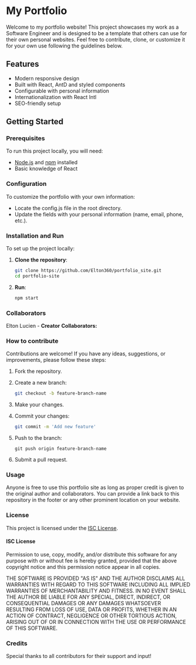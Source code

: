 # My Portfolio

Welcome to my portfolio website! This project showcases my work as a Software Engineer and is designed to be a template that others can use for their own personal websites. Feel free to contribute, clone, or customize it for your own use following the guidelines below.

## Features

- Modern responsive design
- Built with React, AntD and styled components
- Configurable with personal information
- Internationalization with React Intl
- SEO-friendly setup

## Getting Started

### Prerequisites

To run this project locally, you will need:

- [Node.js](https://nodejs.org/) and [npm](https://www.npmjs.com/) installed
- Basic knowledge of React

### Configuration

To customize the portfolio with your own information:

- Locate the config.js file in the root directory.
- Update the fields with your personal information (name, email, phone, etc.).

### Installation and Run

To set up the project locally:

1. **Clone the repository**:

   ```bash
   git clone https://github.com/Elton360/portfolio_site.git
   cd portfolio-site
   ```

2. **Run**:

   ```bash
   npm start
   ```

### Collaborators

Elton Lucien - **Creator**
**Collaborators:**

### How to contribute

Contributions are welcome! If you have any ideas, suggestions, or improvements, please follow these steps:

1. Fork the repository.

2. Create a new branch:
   ```bash
   git checkout -b feature-branch-name
   ```
3. Make your changes.

4. Commit your changes:
   ```bash
   git commit -m 'Add new feature'
   ```
5. Push to the branch:
   ```
   git push origin feature-branch-name
   ```
6. Submit a pull request.

### Usage

Anyone is free to use this portfolio site as long as proper credit is given to the original author and collaborators. You can provide a link back to this repository in the footer or any other prominent location on your website.

### License

This project is licensed under the [ISC License](https://opensource.org/licenses/ISC).

#### ISC License

Permission to use, copy, modify, and/or distribute this software for any purpose with or without fee is hereby granted, provided that the above copyright notice and this permission notice appear in all copies.

THE SOFTWARE IS PROVIDED "AS IS" AND THE AUTHOR DISCLAIMS ALL WARRANTIES WITH REGARD TO THIS SOFTWARE INCLUDING ALL IMPLIED WARRANTIES OF MERCHANTABILITY AND FITNESS. IN NO EVENT SHALL THE AUTHOR BE LIABLE FOR ANY SPECIAL, DIRECT, INDIRECT, OR CONSEQUENTIAL DAMAGES OR ANY DAMAGES WHATSOEVER RESULTING FROM LOSS OF USE, DATA OR PROFITS, WHETHER IN AN ACTION OF CONTRACT, NEGLIGENCE OR OTHER TORTIOUS ACTION, ARISING OUT OF OR IN CONNECTION WITH THE USE OR PERFORMANCE OF THIS SOFTWARE.

### Credits

Special thanks to all contributors for their support and input!
